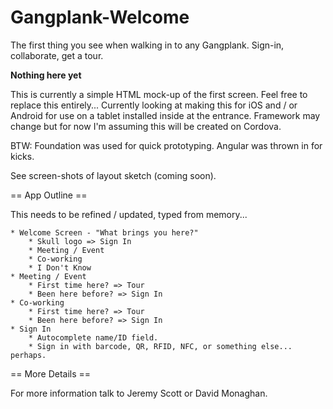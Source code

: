 Gangplank-Welcome
=================

The first thing you see when walking in to any Gangplank. Sign-in, collaborate, get a tour.

__Nothing here yet__

This is currently a simple HTML mock-up of the first screen. Feel free to replace this entirely... Currently looking at making this for iOS and / or Android for use on a tablet installed inside at the entrance. Framework may change but for now I'm assuming this will be created on Cordova.

BTW: Foundation was used for quick prototyping. Angular was thrown in for kicks.

See screen-shots of layout sketch (coming soon).

 == App Outline ==

This needs to be refined / updated, typed from memory...

	* Welcome Screen - "What brings you here?"
		* Skull logo => Sign In
		* Meeting / Event
		* Co-working
		* I Don't Know
	* Meeting / Event
		* First time here? => Tour
		* Been here before? => Sign In
	* Co-working
		* First time here? => Tour
		* Been here before? => Sign In
	* Sign In
		* Autocomplete name/ID field.
		* Sign in with barcode, QR, RFID, NFC, or something else... perhaps.

== More Details ==

For more information talk to Jeremy Scott or David Monaghan.